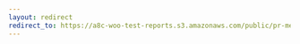 ```yaml
---
layout: redirect
redirect_to: https://a8c-woo-test-reports.s3.amazonaws.com/public/pr-merge/44586/e2e/index.html
---
```

